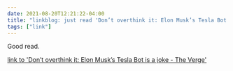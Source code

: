 ```yaml
---
date: 2021-08-20T12:21:22-04:00
title: "linkblog: just read 'Don’t overthink it: Elon Musk’s Tesla Bot is a joke - The Verge'"
tags: ["link"]
---
```

Good read.
 
[link to 'Don’t overthink it: Elon Musk’s Tesla Bot is a joke - The Verge'](https://www.theverge.com/2021/8/20/22633958/tesla-bot-elon-musk-ai-day)
